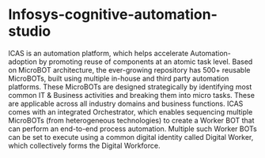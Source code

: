 # Infosys-cognitive-automation-studio
ICAS is an automation platform, which helps accelerate Automation-adoption by promoting reuse of components at an atomic task level. Based on MicroBOT architecture, the ever-growing repository has 500+ reusable MicroBOTs, built using multiple in-house and third party automation platforms. These MicroBOTs are designed strategically by identifying most common IT &amp; Business activities and breaking them into micro tasks. These are applicable across all industry domains and business functions. ICAS comes with an integrated Orchestrator, which enables sequencing multiple MicroBOTs (from heterogeneous technologies) to create a Worker BOT that can perform an end-to-end process automation. Multiple such Worker BOTs can be set to execute using a common digital identity called Digital Worker, which collectively forms the Digital Workforce.

